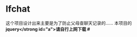 # lfchat
 这个项目设计出来主要是为了防止父母查聊天记录的......
本项目的<strong>jquery</strong id="a">请自行上网下载
#<script>
#  document.getElementById("a").innerHTML = "jquery.js";
#</script>
